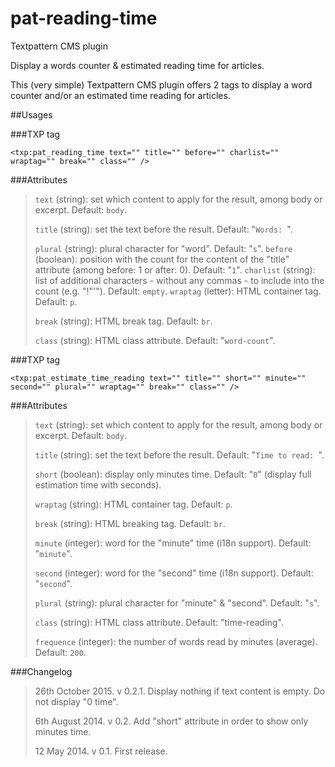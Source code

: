 # pat-reading-time
Textpattern CMS plugin

Display a words counter &amp; estimated reading time for articles.

This (very simple) Textpattern CMS plugin offers 2 tags to display a word counter and/or an estimated time reading for articles.

##Usages

###TXP tag

    <txp:pat_reading_time text="" title="" before="" charlist="" wraptag="" break="" class="" />

###Attributes

> `text` (string): set which content to apply for the result, among body or excerpt. Default: `body`.
> 
> `title` (string): set the text before the result. Default: "`Words: `".
> 
> `plural` (string): plural character for "word". Default: "`s`".
> `before` (boolean): position with the count for the content of the "title" attribute (among before: 1 or after: 0). Default: "`1`".
> `charlist` (string): list of additional characters - without any commas - to include into the count (e.g. "!\"'"). Default: `empty`.
> `wraptag` (letter): HTML container tag. Default: `p`.
> 
> `break` (string): HTML break tag. Default: `br`.
> 
> `class` (string): HTML class attribute. Default: "`word-count`".

###TXP tag

    <txp:pat_estimate_time_reading text="" title="" short="" minute="" second="" plural="" wraptag="" break="" class="" />
    
###Attributes

> `text` (string): set which content to apply for the result, among body or excerpt. Default: `body`.
> 
> `title` (string): set the text before the result. Default: "`Time to read: `".
> 
> `short` (boolean): display only minutes time. Default: "`0`" (display full estimation time with seconds).
> 
> `wraptag` (string): HTML container tag. Default: `p`.
> 
> `break` (string): HTML breaking tag. Default: `br`.
> 
> `minute` (integer): word for the "minute" time (i18n support). Default: "`minute`".
> 
> `second` (integer): word for the "second" time (i18n support). Default: "`second`".
> 
> `plural` (string): plural character for "minute" & "second". Default: "`s`".
> 
> `class` (string): HTML class attribute. Default: "time-reading".
> 
> `frequence` (integer): the number of words read by minutes (average). Default: `200`.

###Changelog

> 26th October 2015. v 0.2.1. Display nothing if text content is empty. Do not display "0 time".
> 
> 6th August 2014. v 0.2. Add "short" attribute in order to show only minutes time.
> 
> 12 May 2014. v 0.1. First release.

